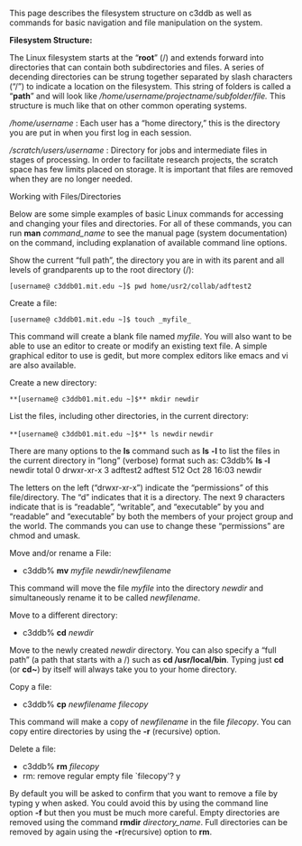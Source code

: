 This page describes the filesystem structure on c3ddb as well as commands for basic navigation and file manipulation on the system. 

**Filesystem Structure:**

The Linux filesystem starts at the “**root**” (/) and extends forward into directories that can contain both subdirectories and files. A series of decending directories can be strung together separated by slash characters (“/”) to indicate a location on the filesystem. This string of folders is called a “**path**” and will look like _/home/username/projectname/subfolder/file._  This structure is much like that on other common operating systems. 

_/home/username_ : Each user has a “home directory,” this is the directory you are put in when you first log in each session.

_/scratch/users/username_ : Directory for jobs and intermediate files in stages of processing. In order to facilitate research projects, the scratch space has few limits placed on storage. It is important that files are removed when they are no longer needed.

Working with Files/Directories

Below are some simple examples of basic Linux commands for accessing and changing your files and directories. For all of these commands, you can run **man** _command_name_ to see the manual page (system documentation) on the command, including explanation of available command line options.

Show the current “full path”, the directory you are in with its parent and all levels of grandparents up to the root directory (/):

`[username@ c3ddb01.mit.edu ~]$ pwd
home/usr2/collab/adftest2`

Create a file:

`[username@ c3ddb01.mit.edu ~]$ touch _myfile_`

This command will create a blank file named _myfile_. You will also want to be able to use an editor to create or modify an existing text file. A simple graphical editor to use is gedit, but more complex editors like emacs and vi are also available.

Create a new directory:

`**[username@ c3ddb01.mit.edu ~]$** mkdir newdir`

List the files, including other directories, in the current directory:

`**[username@ c3ddb01.mit.edu ~]$** ls newdir`
`newdir`

There are many options to the **ls** command such as **ls** **-l** to list the files in the current directory in “long” (verbose) format such as:
C3ddb% **ls -l** newdir
total 0
drwxr-xr-x 3 adftest2 adftest 512 Oct 28 16:03 newdir

The letters on the left (“drwxr-xr-x”) indicate the “permissions” of this file/directory. The “d” indicates that it is a directory. The next 9 characters indicate that is is “readable”, “writable”, and “executable” by you and “readable” and “executable” by both the members of your project group and the world. The commands you can use to change these “permissions” are chmod and umask.

Move and/or rename a File:

* c3ddb% **mv** _myfile newdir/newfilename_

This command will move the file _myfile_ into the directory _newdir_ and simultaneously rename it to be called _newfilename_.

Move to a different directory:

* c3ddb% **cd** _newdir_

Move to the newly created _newdir_ directory. You can also specify a “full path” (a path that starts with a /) such as **cd /usr/local/bin**. Typing just **cd** (or **cd~**) by itself will always take you to your home directory.

Copy a file:

* c3ddb% **cp** _newfilename filecopy_

This command will make a copy of _newfilename_ in the file _filecopy_. You can copy entire directories by using the **-r** (recursive) option.

Delete a file:

* c3ddb% **rm** _filecopy_
* rm: remove regular empty file `filecopy'? y

By default you will be asked to confirm that you want to remove a file by typing y when asked. You could avoid this by using the command line option **-f** but then you must be much more careful. Empty directories are removed using the command **rmdir** _directory_name_. Full directories can be removed by again using the **-r**(recursive) option to **rm**.
